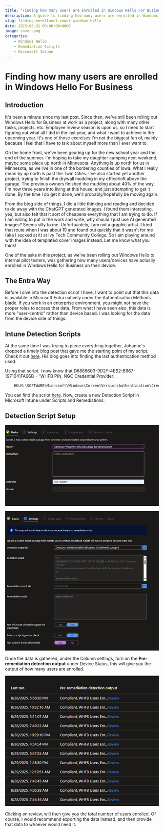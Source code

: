 ```yaml
---
title: "Finding how many users are enrolled in Windows Hello For Business"
description: A guide to finding how many users are enrolled in Windows Hello for Business on a device.
slug: finding-enrollment-count-windows-hello
date: 2025-08-31 00:00:00+0000
image: cover.png
categories:
    - Windows Hello
    - Remediation Scripts
    - Microsoft Intune
---
```


# Finding how many users are enrolled in Windows Hello For Business

## Introduction

It's been a minute since my last post. Since then, we've still been rolling out Windows Hello for Business at work as a project, along with many other tasks, projects, etc. Employee review season is upon us, so I need to start figuring out what all I did in the last year, and what I want to achieve in the upcoming year. It's one of those exercises I'm not the biggest fan of, mainly because I feel that I have to talk about myself more than I ever want to.

On the home front, we've been gearing up for the new school year and the end of the summer. I'm hoping to take my daughter camping next weekend, maybe some place up north in Minnesota. Anything is up north for us in Minnesota, as we live in one of the bordering counties of Iowa. What I really mean by up north is past the Twin Cities. I've also started yet another project, trying to finish the drywall mudding in my office/loft above the garage. The previous owners finished the mudding about 40% of the way. I'm now three years into living at this house, and just attempting to get it done. By the time I do get it done, we'll probably/hopefully be moving again.

From the blog side of things, I did a little thinking and reading and decided to do away with the ChatGPT generated images. I found them interesting, yes, but also felt that it sort of cheapens everything that I am trying to do. If I am willing to put in the work and write, why should I just use AI generated images? Seems silly to me. Unfortuantely, I am not a graphic artist. I tried that route when I was about 19 and found out quickly that it wasn't for me (aka I sucked at it) at Ivy Tech Community College. So I am playing around with the idea of templated cover images instead. Let me know what you think!

One of the asks in this project, as we've been rolling out Windows Hello to internal pilot testers, was gathering how many users/devices have actually enrolled in Windows Hello for Business on their device.

## The Entra Way

Before I dive into the detection script I have, I want to point out that this data is available in Microsoft Entra natively under the Authentication Methods blade. If you work in an enterprise environment, you might not have the proper roles to access that data. From what I have seen also, this data is more "user-centric" rather than device based. I was looking for the data from the device side of things.

## Intune Detection Scripts

At the same time I was trying to piece everything together, Johanne's dropped a timely blog post that gave me the starting point of my script. Check it out [here](https://johannesblog.com/2025/08/07/last-authentication-used/). His blog goes into finding the last authentication method used.

Using that script, I now know that D6886603-9D2F-4EB2-B667-1971041FA96B = 'WHFB PIN, NGC Credential Provider'.

```powershell
    HKLM:\SOFTWARE\Microsoft\Windows\CurrentVersion\Authentication\Credential Providers\{D6886603-9D2F-4EB2-B667-1971041FA96B}
```

You can find the script [here](https://github.com/Pacers31Colts18/Intune/blob/main/RemediationScripts/Detection-WindowsHelloForBusiness-EnrollmentCount.ps1). Now, create a new Detection Script in Microsoft Intune under Scripts and Remediations.

## Detection Script Setup

![Detection Create Basics](detection_create_basics.png)

![Detection Create Settings](detection_create_settings.png)

Once the data is gathered, under the Column settings, turn on the **Pre-remediation detection output** under Device Status, this will give you the output of how many users are enrolled.

![Detection Output](detection_output.png)

Clicking on review, will then give you the total number of users enrolled. Of course, I would recommend exporting the data instead, and then provide that data to whoever would need it.